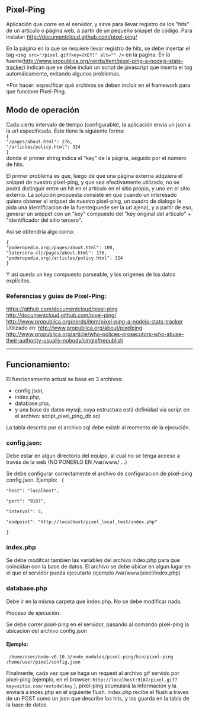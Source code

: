 ## Pixel-Ping

Aplicación que corre en el servidor, y sirve para llevar registro de los "hits" de un artículo o página web, 
a partir de un pequeño snippet de código. Para instalar: http://documentcloud.github.com/pixel-ping/

En la página en la que se requiere llevar registro de hits, se debe insertar el tag 
``<img src="/pixel.gif?key=[KEY]" alt="" />`` en la pagina. 
En la fuente(http://www.propublica.org/nerds/item/pixel-ping-a-nodejs-stats-tracker) indican que se debe incluir 
un script de javascript que inserta el tag automáicamente, evitando algunos problemas.

*Por hacer: especificar qué archivos se deben incluir en el framework para que funcione Pixel-Ping.

## Modo de operación  

Cada cierto intervalo de tiempo (configurable), la aplicación envía un json a la url especificada. 
Este tiene la siguiente forma:   
``{ ``  
``"/pages/about.html": 276,``  
``"/articles/policy.html": 324``   
``}``  
donde el primer string indica el "key" de la página, seguido por el número de hits.

El primer problema es que, luego de que una página externa adquiera el snippet de nuestro pixel-ping, 
y que sea efectivamente utilizado, no se podrá distinguir entre un hit en el artículo en el sitio propio, 
y uno en el sitio externo. La solución propuesta consiste en que cuando un interesado quiera obtener el snippet 
de nuestro pixel-ping, un cuadro de dialogo le pida una identificacion de la fuente(puede ser la url ajena), 
y a partir de eso, generar un snippet con un "key" compuesto del "key original del articulo" + 
"identificador del sitio tercero".   

Así se obtendría algo como:   


``{``  
``"poderopedia.org|/pages/about.html": 100,``   
``"latercera.cl|/pages/about.html": 176,``   
``"poderopedia.org|/articles/policy.html": 324``   
``}``

Y así queda un key compuesto parseable, y los origenes de los datos explícitos.

### Referencias y guias de Pixel-Ping:  
https://github.com/documentcloud/pixel-ping  
http://documentcloud.github.com/pixel-ping/  
http://www.propublica.org/nerds/item/pixel-ping-a-nodejs-stats-tracker  
Utilizado en: http://www.propublica.org/about/pixelping  
http://www.propublica.org/article/who-polices-prosecutors-who-abuse-their-authority-usually-nobody/single#republish

--------------------------------------------------------


## Funcionamiento:
El funcionamiento actual se basa en 3 archivos:
* config.json, 
* index.php, 
* database.php, 
* y una base de datos mysql, cuya estructura está definidad via script en el archivo: script_pixel_ping_db.sql

La tabla descrita por el archivo sql debe existir al momento de la ejecución.

### config.json:
Debe estar en algun directorio del equipo, al cual no se tenga acceso a través de la web (NO PONERLO EN /var/www/ ...)

Se debe configurar correctamente el archivo de configuracion de pixel-ping config.json.
Ejemplo:
<code>
{  
  "host":     "localhost",  
  "port":     "9187",  
  "interval": 5,  
  "endpoint": "http://localhost/pixel_local_test/index.php"  
}
</code>  

### index.php
Se debe modifcar tambien las variables del archivo index.php para que coincidan con la base de datos.
El archivo se debe ubicar en algun lugar en el que el servidor pueda ejecutarlo (ejemplo /var/www/pixel/index.php)

### database.php
Debe ir en la misma carpeta que index.php. No se debe modificar nada.

Proceso de ejecución.

Se debe correr pixel-ping en el servidor, pasando al comando pixel-ping la ubicacion del archivo config.json   

#### Ejemplo:    
<code> /home/user/node-v0.10.3/node_modules/pixel-ping/bin/pixel-ping /home/user/pixel/config.json</code>   


Finalmente, cada vez que se haga un request al archivo gif servido por pixel-ping (ejemplo, en el browser: 
``http://localhost:9187/pixel.gif?key=sitio.com/restodelkey`` ), 
pixel-ping acumulará la información y la enviará a index.php en el siguiente flush. 
index.php recibe el flush a traves de un POST como un json que describe los hits, 
y los guarda en la tabla de la base de datos.


